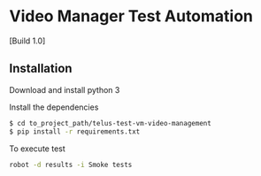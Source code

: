 # Video Manager Test Automation
[Build 1.0]

## Installation

Download and install python 3

Install the dependencies 

```sh
$ cd to_project_path/telus-test-vm-video-management
$ pip install -r requirements.txt
```

To execute test

```sh
robot -d results -i Smoke tests
```
